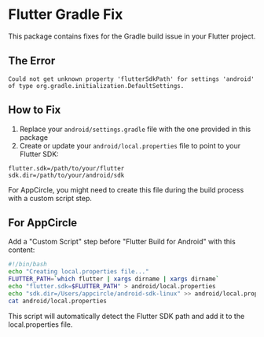# Flutter Gradle Fix

This package contains fixes for the Gradle build issue in your Flutter project.

## The Error

```
Could not get unknown property 'flutterSdkPath' for settings 'android' of type org.gradle.initialization.DefaultSettings.
```

## How to Fix

1. Replace your `android/settings.gradle` file with the one provided in this package
2. Create or update your `android/local.properties` file to point to your Flutter SDK:

```
flutter.sdk=/path/to/your/flutter
sdk.dir=/path/to/your/android/sdk
```

For AppCircle, you might need to create this file during the build process with a custom script step.

## For AppCircle

Add a "Custom Script" step before "Flutter Build for Android" with this content:

```bash
#!/bin/bash
echo "Creating local.properties file..."
FLUTTER_PATH=`which flutter | xargs dirname | xargs dirname`
echo "flutter.sdk=$FLUTTER_PATH" > android/local.properties
echo "sdk.dir=/Users/appcircle/android-sdk-linux" >> android/local.properties
cat android/local.properties
```

This script will automatically detect the Flutter SDK path and add it to the local.properties file.
